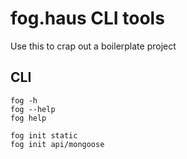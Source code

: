 # fog.haus CLI tools

Use this to crap out a boilerplate project

## CLI

    fog -h
    fog --help
    fog help

    fog init static
    fog init api/mongoose
